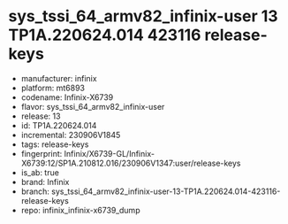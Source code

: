 # sys_tssi_64_armv82_infinix-user 13 TP1A.220624.014 423116 release-keys
- manufacturer: infinix
- platform: mt6893
- codename: Infinix-X6739
- flavor: sys_tssi_64_armv82_infinix-user
- release: 13
- id: TP1A.220624.014
- incremental: 230906V1845
- tags: release-keys
- fingerprint: Infinix/X6739-GL/Infinix-X6739:12/SP1A.210812.016/230906V1347:user/release-keys
- is_ab: true
- brand: Infinix
- branch: sys_tssi_64_armv82_infinix-user-13-TP1A.220624.014-423116-release-keys
- repo: infinix_infinix-x6739_dump
